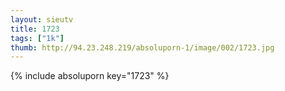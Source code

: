 ```yaml
--- 
layout: sieutv
title: 1723
tags: ["1k"]
thumb: http://94.23.248.219/absoluporn-1/image/002/1723.jpg
---
```

{% include absoluporn key="1723" %} 
